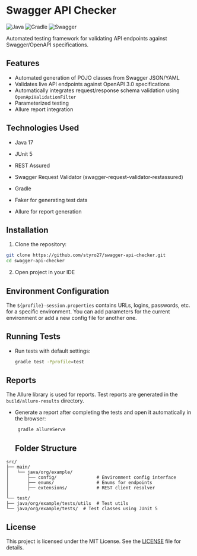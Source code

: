 # Swagger API Checker

![Java](https://img.shields.io/badge/java-%23ED8B00.svg?style=for-the-badge&logo=openjdk&logoColor=white)
![Gradle](https://img.shields.io/badge/Gradle-02303A.svg?style=for-the-badge&logo=Gradle&logoColor=white)
![Swagger](https://img.shields.io/badge/-Swagger-%23Clojure?style=for-the-badge&logo=swagger&logoColor=white)

Automated testing framework for validating API endpoints against Swagger/OpenAPI specifications.

## Features

- Automated generation of POJO classes from Swagger JSON/YAML
- Validates live API endpoints against OpenAPI 3.0 specifications
- Automatically integrates request/response schema validation using `OpenApiValidationFilter`
- Parameterized testing
- Allure report integration

## Technologies Used
- Java 17

- JUnit 5

- REST Assured

- Swagger Request Validator (swagger-request-validator-restassured)

- Gradle

- Faker for generating test data

- Allure for report generation

## Installation

1. Clone the repository:
```bash
git clone https://github.com/styro27/swagger-api-checker.git
cd swagger-api-checker
```
2. Open project in your IDE

## Environment Configuration

The `${profile}-session.properties` contains URLs, logins, passwords, etc. for a specific environment. You can add parameters for the current environment or add a new config file for another one.


## Running Tests

- Run tests with default settings:
  ```bash
  gradle test -Pprofile=test

## Reports

The Allure library is used for reports. Test reports are generated in the `build/allure-results` directory.

- Generate a report after completing the tests and open it automatically in the browser:
  ```bash
   gradle allureServe
  ```
  ## Folder Structure
```
src/
├── main/
│   └── java/org/example/
│       ├── config/               # Environment config interface
│       ├── enums/                # Enums for endpoints
│       ├── extensions/           # REST client resolver
│       
└── test/
├── java/org/example/tests/utils  # Test utils
└── java/org/example/tests/  # Test classes using JUnit 5
```
## License

This project is licensed under the MIT License. See the [LICENSE](LICENSE) file for details.